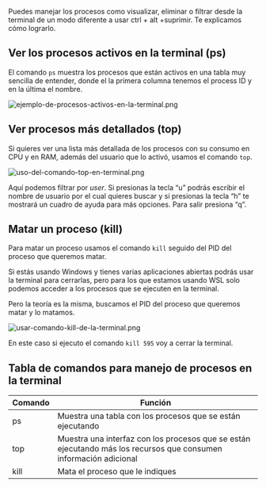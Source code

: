 Puedes manejar los procesos como visualizar, eliminar o filtrar desde la terminal de un modo diferente a usar ctrl + alt +suprimir. Te explicamos cómo lograrlo.

## Ver los procesos activos en la terminal (ps)

El comando `ps` muestra los procesos que están activos en una tabla muy sencilla de entender, donde el la primera columna tenemos el process ID y en la última el nombre.

![ejemplo-de-procesos-activos-en-la-terminal.png](https://cdn.document360.io/da52b302-22aa-4a71-9908-ba18e68ffee7/Images/Documentation/image%28179%29.png)

## Ver procesos más detallados (top)

Si quieres ver una lista más detallada de los procesos con su consumo en CPU y en RAM, además del usuario que lo activó, usamos el comando `top`.

![uso-del-comando-top-en-terminal.png](https://cdn.document360.io/da52b302-22aa-4a71-9908-ba18e68ffee7/Images/Documentation/image%28180%29.png)

Aquí podemos filtrar por _user_. Si presionas la tecla “u” podrás escribir el nombre de usuario por el cual quieres buscar y si presionas la tecla “h” te mostrará un cuadro de ayuda para más opciones. Para salir presiona “q”.

## Matar un proceso (kill)

Para matar un proceso usamos el comando `kill` seguido del PID del proceso que queremos matar.

Si estás usando Windows y tienes varias aplicaciones abiertas podrás usar la terminal para cerrarlas, pero para los que estamos usando WSL solo podemos acceder a los procesos que se ejecuten en la terminal.

Pero la teoría es la misma, buscamos el PID del proceso que queremos matar y lo matamos.

![usar-comando-kill-de-la-terminal.png](https://cdn.document360.io/da52b302-22aa-4a71-9908-ba18e68ffee7/Images/Documentation/image%28181%29.png)

En este caso si ejecuto el comando `kill 595` voy a cerrar la terminal.

## Tabla de comandos para manejo de procesos en la terminal

|Comando|Función|
|-------|----------|
|ps|Muestra una tabla con los procesos que se están ejecutando|
|top|Muestra una interfaz con los procesos que se están ejecutando más los recursos que consumen información adicional|
|kill|Mata el proceso que le indiques|
